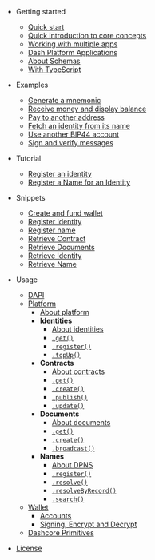 - Getting started
    - [Quick start](getting-started/quickstart.md)
    - [Quick introduction to core concepts](getting-started/core-concepts.md)
    - [Working with multiple apps](getting-started/multiple-apps.md)
    - [Dash Platform Applications](getting-started/dash-platform-applications.md)
    - [About Schemas](getting-started/about-schemas.md)
    - [With TypeScript](getting-started/with-typescript.md)

- Examples
    - [Generate a mnemonic](/examples/generate-a-new-mnemonic.md)
    - [Receive money and display balance](/examples/receive-money-and-check-balance.md)
    - [Pay to another address](/examples/pay-to-another-address.md)
    - [Fetch an identity from its name](/examples/fetch-an-identity-from-its-name.md)
    - [Use another BIP44 account](/examples/use-different-account.md)
    - [Sign and verify messages](/examples/sign-and-verify-messages.md)

- Tutorial
    - [Register an identity](https://dashplatform.readme.io/docs/tutorial-register-an-identity)
    - [Register a Name for an Identity](https://dashplatform.readme.io/docs/tutorial-register-a-name-for-an-identity)

- Snippets
    - [Create and fund wallet](https://github.com/dashevo/DashJS/tree/master/examples/node/create-and-fund-wallet.js)
    - [Register identity](https://github.com/dashevo/DashJS/tree/master/examples/node/register-identity.js)
    - [Register name](https://github.com/dashevo/DashJS/tree/master/examples/node/register-name.js)
    - [Retrieve Contract](https://github.com/dashevo/DashJS/tree/master/examples/node/retrieve-contract.js)
    - [Retrieve Documents](https://github.com/dashevo/DashJS/tree/master/examples/node/retrieve-documents.js)
    - [Retrieve Identity](https://github.com/dashevo/DashJS/tree/master/examples/node/retrieve-identity.js)
    - [Retrieve Name](https://github.com/dashevo/DashJS/tree/master/examples/node/retrieve-name.js)

- Usage
    - [DAPI](usage/dapi.md)
    - [Platform](platform/about-platform.md)
        - [About platform](platform/about-platform.md)
        - **Identities**
            - [About identities](platform/identities/about-identity.md)
            - [`.get()`](platform/identities/get.md)
            - [`.register()`](platform/identities/register.md)
            - [`.topUp()`](platform/identities/topUp.md)
        - **Contracts**
            - [About contracts](platform/contracts/about-contracts.md)
            - [`.get()`](platform/contracts/get.md)
            - [`.create()`](platform/contracts/create.md)
            - [`.publish()`](platform/contracts/publish.md)
            - [`.update()`](platform/contracts/update.md)
        - **Documents**
            - [About documents](platform/documents/about-documents.md)
            - [`.get()`](platform/documents/get.md)
            - [`.create()`](platform/documents/create.md)
            - [`.broadcast()`](platform/documents/broadcast.md)
        - **Names**
            - [About DPNS](platform/names/about-dpns.md)
            - [`.register()`](platform/names/register.md)
            - [`.resolve()`](platform/names/resolve.md)
            - [`.resolveByRecord()`](platform/names/resolveByRecord.md)
            - [`.search()`](platform/names/search.md)
    - [Wallet](wallet/about-wallet-lib.md)
        - [Accounts](wallet/accounts.md)
        - [Signing, Encrypt and Decrypt](wallet/signing-encrypt.md)
    - [Dashcore Primitives](usage/dashcorelib-primitives.md)

- [License](LICENSE)
